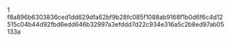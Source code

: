 1
f8a896b6303836ced1dd629dfa62bf9b28fc085f1088ab9168f1b0d6f6c4d12515c04b44d92fbd6edd646b32997a3efddd7d22c934e316a5c2b8ed97ab05133a
